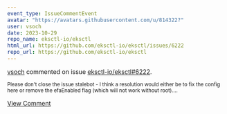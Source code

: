 ```yaml
---
event_type: IssueCommentEvent
avatar: "https://avatars.githubusercontent.com/u/814322?"
user: vsoch
date: 2023-10-29
repo_name: eksctl-io/eksctl
html_url: https://github.com/eksctl-io/eksctl/issues/6222
repo_url: https://github.com/eksctl-io/eksctl
---
```


<a href='https://github.com/vsoch' target='_blank'>vsoch</a> commented on issue <a href='https://github.com/eksctl-io/eksctl/issues/6222' target='_blank'>eksctl-io/eksctl#6222</a>.

<small>Please don't close the issue stalebot - I think a resolution would either be to fix the config here or remove the efaEnabled flag (which will not work without root)....</small>

<a href='https://github.com/eksctl-io/eksctl/issues/6222' target='_blank'>View Comment</a>